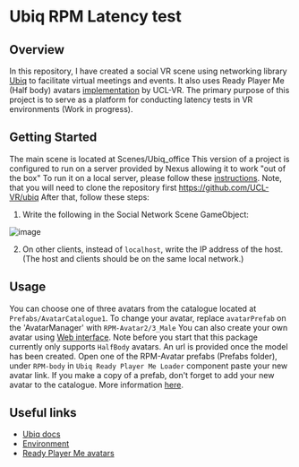 # Ubiq RPM Latency test
## Overview
In this repository, I have created a social VR scene using networking library [Ubiq](https://github.com/UCL-VR/ubiq) to facilitate virtual meetings and events. It also uses Ready Player Me (Half body) avatars [implementation](https://github.com/UCL-VR/ubiq-avatars-readyplayerme) by UCL-VR.
The primary purpose of this project is to serve as a platform for conducting latency tests in VR environments (Work in progress).

## Getting Started
The main scene is located at Scenes/Ubiq_office
This version of a project is configured to run on a server provided by Nexus allowing it to work "out of the box"
To run it on a local server, please follow these [instructions](https://ucl-vr.github.io/ubiq/serversetup/). Note, that you will need to clone the repository first https://github.com/UCL-VR/ubiq
After that, follow these steps: 
1. Write the following in the Social Network Scene GameObject:

![image](https://github.com/sultanov0372/Ubiq_RPM_Latency_test/assets/60095737/435ffa1d-b0b1-4432-9ecc-f037de2403af)

2. On other clients, instead of `localhost`, write the IP address of the host. (The host and clients should be on the same local network.)

## Usage
You can choose one of three avatars from the catalogue  located at `Prefabs/AvatarCatalogue1`. To change your avatar, replace `avatarPrefab` on the 'AvatarManager' with `RPM-Avatar2/3_Male`
You can also create your own avatar using [Web interface](https://demo.readyplayer.me/avatar). Note before you start that this package currently only supports `HalfBody` avatars. 
An url is provided once the model has been created. Open one of the RPM-Avatar prefabs (Prefabs folder), under `RPM-body` in `Ubiq Ready Player Me Loader` component paste your new avatar link. If you make a copy of a prefab, don't forget to add your new avatar to the catalogue.
More information [here](https://github.com/UCL-VR/ubiq-avatars-readyplayerme).

## Useful links
- [Ubiq docs](https://ucl-vr.github.io/ubiq/)
- [Environment](https://assetstore.unity.com/packages/3d/environments/urban/pixel-modern-office-extras-225670)
- [Ready Player Me avatars](https://readyplayer.me/)
